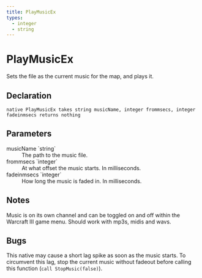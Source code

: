 ```yaml
---
title: PlayMusicEx
types:
  - integer
  - string
---
```


# PlayMusicEx
Sets the file as the current music for the map, and plays it.

## Declaration

```
native PlayMusicEx takes string musicName, integer frommsecs, integer fadeinmsecs returns nothing
```

## Parameters
<dl>
  <dt>musicName `string`</dt>
  <dd>The path to the music file.</dd>

  <dt>frommsecs `integer`</dt>
  <dd>At what offset the music starts. In milliseconds.</dd>

  <dt>fadeinmsecs `integer`</dt>
  <dd>How long the music is faded in. In milliseconds.</dd>
</dl>

## Notes 
Music is on its own channel and can be toggled on and off within the Warcraft III game menu.
Should work with mp3s, midis and wavs.

## Bugs 
This native may cause a short lag spike as soon as the music starts. To circumvent this lag, stop the current music without fadeout before calling this function (`call StopMusic(false)`).